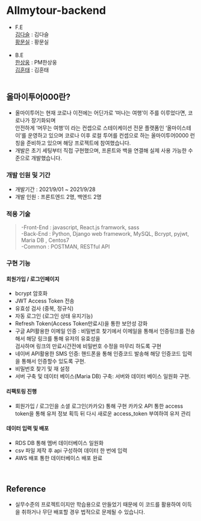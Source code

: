 # Allmytour-backend
- F.E<br>
  [김다슬](https://github.com/cocacollllla) : 김다슬<br>
  [황문실](https://github.com/LovelyMoon23) : 황문실<br>
  <br>
- B.E<br>
  [한상웅](https://github.com/tkddnd82) : PM한상웅<br>
  [김훈태](https://github.com/kim-hoontae) : 김훈태<br> 
  <br>

## 올마이투어000란?
- 올마이투어는 현재 코로나 이전에는 어딘가로 ‘떠나는 여행’이 주를 이루었다면, 코로나가 장기화되며  
  안전하게 ‘머무는 여행’이 라는 컨셉으로 스테이케이션 전문 플랫폼인 ‘올마이스테이’를 운영하고 있으며 
  코로나 이후 로컬 투어를 컨셉으로 하는 올마이투어0000 런칭을 준비하고 있으며 해당 프로젝트에 참여했습니다.
- 개발은 초기 세팅부터 직접 구현했으며, 프론트와 백을 연결해 실제 사용 가능한 수준으로 개발했습니다.

### 개발 인원 및 기간

- 개발기간 : 2021/9/01 ~ 2021/9/28
- 개발 인원 : 프론트엔드 2명, 백엔드 2명

### 적용 기술

> -Front-End : javascript, React.js framwork, sass<br>
> -Back-End : Python, Django web framework, MySQL, Bcrypt, pyjwt, Maria DB , Centos7<br>
> -Common : POSTMAN, RESTful API
### 구현 기능

#### 회원가입 / 로그인페이지
- bcrypt 암호화 
- JWT Access Token 전송
- 유효성 검사 (중복, 정규식)
- 자동 로그인 (로그인 상태 유지기능)
- Refresh Token(Access Token만료시)을 통한 보안성 강화
- 구글 API활용한 이메일 인증 : 
   비밀번호 찾기에서 이메일을 통해서 인증링크를 전송해서 해당 링크를 통해 유저의 유효성을      
   검사하며 링크의 만료시간전에 비밀번호 수정을 마무리 하도록 구현
- 네이버 API활용한 SMS 인증:
   핸드폰을 통해 인증코드 발송해 해당 인증코드 입력을 통해서 인증할수 있도록 구현.
- 비밀번호 찾기 및 재 설정
- 서버 구축 및 데이터 베이스(Maria DB) 구축: 서버와 데이터 베이스 일원화 구현.

#### 리팩토링 진행
- 회원가입 / 로그인을 소셜 로그인(카카오) 통해 구현
  카카오 API 통한 access token을 통해 유저 정보 획득 뒤 다시 새로운 access_token 부여하여 유저 관리

#### 데이터 입력 및 배포
- RDS DB 통해 멤버 데이터베이스 일원화
- csv 파일 제작 후 api 구성하여 데이터 한 번에 입력
- AWS 배포 통한 데이터베이스 배포 완료
<br>

## Reference
- 실무수준의 프로젝트이지만 학습용으로 만들었기 때문에 이 코드를 활용하여 이득을 취하거나 무단 배포할 경우 법적으로 문제될 수 있습니다.
